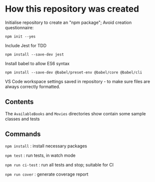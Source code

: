 # How this repository was created

Initialise repository to create an "npm package"; Avoid creation questionnaire:

```
npm init --yes
```

Include Jest for TDD

```
npm install --save-dev jest
```

Install babel to allow ES6 syntax

```
npm install --save-dev @babel/preset-env @babel/core @babel/cli
```

VS Code workspace settings saved in repository - to make sure files are always correctly formatted.

## Contents

The `AvailableBooks` and `Movies` directories show contain some sample classes and tests

## Commands

`npm install` : install necessary packages

`npm test` : run tests, in watch mode

`npm run ci-test` : run all tests and stop; suitable for CI

`npm run cover` : generate coverage report

